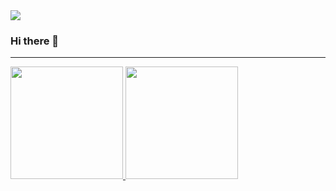 <a href="https://github.com/danpercic86">
  <img src="https://komarev.com/ghpvc/?username=danpercic86" />
</a>

### Hi there 👋
<!-- 
- 🔭 I’m currently working on ...
- 🌱 I’m currently learning ...
- 👯 I’m looking to collaborate on ...
- 🤔 I’m looking for help with ...
- 💬 Ask me about ...
- 📫 How to reach me: ...
- 😄 Pronouns: ...
- ⚡ Fun fact: ... -->

***

<div>
<a href="https://github.com/danpercic86">
  <img src="https://github-readme-stats.vercel.app/api?username=danpercic86&show_icons=true&hide_border=true&include_all_commits=true&count_private=true" height="180" />
</a>

<a href="https://github.com/danpercic86">
  <img src="https://github-readme-stats.vercel.app/api/top-langs/?username=danpercic86&layout=compact&langs_count=5" height="180" />
</a>
</div>
